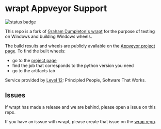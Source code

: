 wrapt Appveyor Support
======================

![status badge][badge]

This repo is a fork of [Graham Dumpleton's wrapt][wrapt] for
the purpose of testing on Windows and building Windows wheels.

The build results and wheels are publicly available on the [Appveyor project page][project].  To
find the built wheels:

* go to the [project page][project]
* find the job that corresponds to the python version you need
* go to the artifacts tab

Service provided by [Level 12][level12]: Principled People, Software That Works.

Issues
------

If wrapt has made a release and we are behind, please open a issue on this repo.

If you have an isssue with wrapt, please create that issue on the [wrap repo][wrapt].

[level12]: https://www.level12.io/
[wrapt]: https://github.com/GrahamDumpleton/wrapt
[badge]: https://ci.appveyor.com/api/projects/status/github/level12/wrapt-appveyor
[project]: https://ci.appveyor.com/project/rsyring16783/wrapt-appveyor
